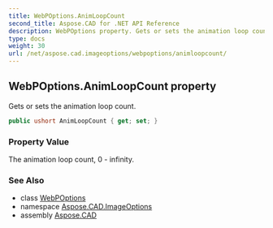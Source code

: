 ```yaml
---
title: WebPOptions.AnimLoopCount
second_title: Aspose.CAD for .NET API Reference
description: WebPOptions property. Gets or sets the animation loop count
type: docs
weight: 30
url: /net/aspose.cad.imageoptions/webpoptions/animloopcount/
---
```

## WebPOptions.AnimLoopCount property

Gets or sets the animation loop count.

```csharp
public ushort AnimLoopCount { get; set; }
```

### Property Value

The animation loop count, 0 - infinity.

### See Also

* class [WebPOptions](../)
* namespace [Aspose.CAD.ImageOptions](../../../aspose.cad.imageoptions/)
* assembly [Aspose.CAD](../../../)



